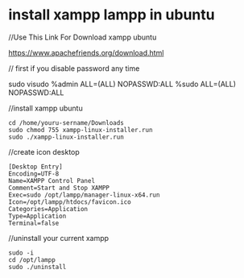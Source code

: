 # install xampp lampp in ubuntu

//Use This Link For Download xampp ubuntu

https://www.apachefriends.org/download.html


// first if you disable password any time

sudo visudo
	%admin	ALL=(ALL) NOPASSWD:ALL
	%sudo	ALL=(ALL) NOPASSWD:ALL
	


//install xampp ubuntu

	cd /home/youru-sername/Downloads
	sudo chmod 755 xampp-linux-installer.run
	sudo ./xampp-linux-installer.run


//create icon desktop

	[Desktop Entry]
	Encoding=UTF-8
	Name=XAMPP Control Panel
	Comment=Start and Stop XAMPP
	Exec=sudo /opt/lampp/manager-linux-x64.run
	Icon=/opt/lampp/htdocs/favicon.ico
	Categories=Application
	Type=Application
	Terminal=false


//uninstall your current xampp 

	sudo -i
	cd /opt/lampp
	sudo ./uninstall
